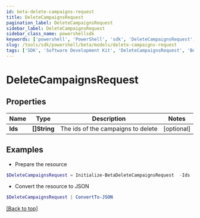 ```yaml
---
id: beta-delete-campaigns-request
title: DeleteCampaignsRequest
pagination_label: DeleteCampaignsRequest
sidebar_label: DeleteCampaignsRequest
sidebar_class_name: powershellsdk
keywords: ['powershell', 'PowerShell', 'sdk', 'DeleteCampaignsRequest', 'BetaDeleteCampaignsRequest'] 
slug: /tools/sdk/powershell/beta/models/delete-campaigns-request
tags: ['SDK', 'Software Development Kit', 'DeleteCampaignsRequest', 'BetaDeleteCampaignsRequest']
---
```



# DeleteCampaignsRequest

## Properties

Name | Type | Description | Notes
------------ | ------------- | ------------- | -------------
**Ids** | **[]String** | The ids of the campaigns to delete | [optional] 

## Examples

- Prepare the resource
```powershell
$DeleteCampaignsRequest = Initialize-BetaDeleteCampaignsRequest  -Ids [2c9180887335cee10173490db1776c26, 2c9180836a712436016a7125a90c0021]
```

- Convert the resource to JSON
```powershell
$DeleteCampaignsRequest | ConvertTo-JSON
```


[[Back to top]](#) 


